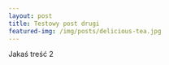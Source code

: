 ```yaml
---
layout: post
title: Testowy post drugi
featured-img: /img/posts/delicious-tea.jpg
---
```


Jakaś treść 2